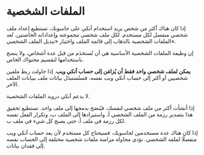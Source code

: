 # الملفات الشخصية

إذا كان هناك أكثر من شخص يريد استخدام أنكي على حاسوبك، تستطيع إعداد ملف شخصي منفصل
لكل مستخدم. لكل ملف شخصي مجموعته وإعداداته الخاصتين. تُعد الملفات الشخصية
بالذهاب إلى قائمة الملف واختيار «تبديل الملف الشخصي».

إن وظيفة الملفات الشخصية الأساسية هي أن تُستخدَم من قبل عدة أشخاص، ولا ينصح باستخدامها
لتقسيم محتواك الخاص.

**يمكن لملف شخصي واحد فقط أن يُزامَن إلى حساب أنكي ويب**. إذا حاولت ربط ملفين شخصيين
أو أكثر إلى حساب أنكي ويب نفسه، فستُستبدَل بيانات ملف ببيانات الملف الآخر.

لا يدعم أنكي درويد الملفات الشخصية.

إذا أنشأت أكثر من ملف شخصي لنفسك، فيُنصَح بدمجها إلى ملف واحد. تستطيع تحقيق هذا
بتصدير رزمة من الملف الشخصي أ، واستيرادها إلى الملف ب، وتكرار الفعل نفسه لكل رزمة في ملف أ،
حتى يصبح كل شيء في ملف ب.

إذا كان هناك عدة مستخدمين لحاسوبك، فسيحتاج كل مستخدم لأن يعد حساب أنكي ويب منفصلًا
لملفه الشخصي. تؤدي محاولة مزامنة ملفات شخصية مختلفة إلى الحساب نفسه إلى فقدان بيانات.
